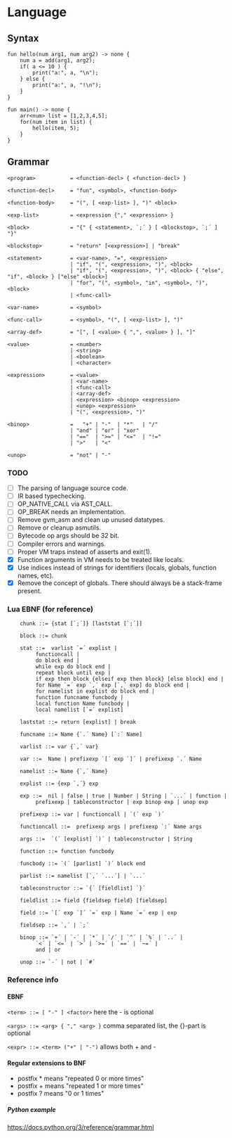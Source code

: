 # Language

## Syntax

```
fun hello(num arg1, num arg2) -> none {
    num a = add(arg1, arg2);
    if( a <= 10 ) {
        print("a:", a, "\n");
    } else {
        print("a:", a, "!\n");
    }
}

fun main() -> none {
    arr<num> list = [1,2,3,4,5];
    for(num item in list) {
        hello(item, 5);
    }
}
```

## Grammar

```
<program>           = <function-decl> { <function-decl> }

<function-decl>     = "fun", <symbol>, <function-body>

<function-body>     = "(", [ <exp-list> ], ")" <block>

<exp-list>          = <expression {"," <expression> }

<block>             = "{" { <statement>, `;´ } [ <blockstop>, `;´ ] "}"

<blockstop>         = "return" [<expression>] | "break"

<statement>         = <var-name>, "=", <expression>
                    | "if", "(", <expression>, ")", <block>
                    | "if", "(", <expression>, ")", <block> { "else", "if", <block> } ["else" <block>]
                    | "for", "(", <symbol>, "in", <symbol>, ")", <block>
                    | <func-call>

<var-name>			= <symbol>

<func-call>         = <symbol>, "(", [ <exp-list> ], ")"

<array-def>			= "[", [ <value> { ",", <value> } ], "]"

<value>				= <number>
					| <string>
					| <boolean>
					| <character>

<expression>        = <value>
                    | <var-name>
                    | <func-call>
					| <array-def>
                    | <expression> <binop> <expression>
                    | <unop> <expression>
                    | "(", <expression>, ")"

<binop>             =   "+" | "-"  | "*"   | "/" 
                    | "and" | "or" | "xor"
                    | "=="  | ">=" | "<="  | "!=" 
                    | ">"   | "<"

<unop>              = "not" | "-"

```

### TODO

* [ ] The parsing of language source code.
* [ ] IR based typechecking.
* [ ] OP_NATIVE_CALL via AST_CALL.
* [ ] OP_BREAK needs an implementation.
* [ ] Remove gvm_asm and clean up unused datatypes.
* [ ] Remove or cleanup asmutils.
* [ ] Bytecode op args should be 32 bit.
* [ ] Compiler errors and warnings.
* [ ] Proper VM traps instead of asserts and exit(1).
* [X] Function arguments in VM needs to be treated like locals.
* [X] Use indices instead of strings for identifiers (locals, globals, function names, etc).
* [X] Remove the concept of globals. There should always be a stack-frame present.

### Lua EBNF (for reference)

```
	chunk ::= {stat [`;´]} [laststat [`;´]]

	block ::= chunk

	stat ::=  varlist `=´ explist | 
		 functioncall | 
		 do block end | 
		 while exp do block end | 
		 repeat block until exp | 
		 if exp then block {elseif exp then block} [else block] end | 
		 for Name `=´ exp `,´ exp [`,´ exp] do block end | 
		 for namelist in explist do block end | 
		 function funcname funcbody | 
		 local function Name funcbody | 
		 local namelist [`=´ explist] 

	laststat ::= return [explist] | break

	funcname ::= Name {`.´ Name} [`:´ Name]

	varlist ::= var {`,´ var}

	var ::=  Name | prefixexp `[´ exp `]´ | prefixexp `.´ Name 

	namelist ::= Name {`,´ Name}

	explist ::= {exp `,´} exp

	exp ::=  nil | false | true | Number | String | `...´ | function | 
		 prefixexp | tableconstructor | exp binop exp | unop exp 

	prefixexp ::= var | functioncall | `(´ exp `)´

	functioncall ::=  prefixexp args | prefixexp `:´ Name args 

	args ::=  `(´ [explist] `)´ | tableconstructor | String 

	function ::= function funcbody

	funcbody ::= `(´ [parlist] `)´ block end

	parlist ::= namelist [`,´ `...´] | `...´

	tableconstructor ::= `{´ [fieldlist] `}´

	fieldlist ::= field {fieldsep field} [fieldsep]

	field ::= `[´ exp `]´ `=´ exp | Name `=´ exp | exp

	fieldsep ::= `,´ | `;´

	binop ::= `+´ | `-´ | `*´ | `/´ | `^´ | `%´ | `..´ | 
		 `<´ | `<=´ | `>´ | `>=´ | `==´ | `~=´ | 
		 and | or

	unop ::= `-´ | not | `#´
```
### Reference info

#### EBNF

```<term> ::= [ "-" ] <factor>```
here the - is optional

```<args> ::= <arg> { "," <arg> }```
comma separated list, the {}-part is optional

```<expr> ::= <term> ("+" | "-")``` <expr>
allows both + and -

#### Regular extensions to BNF

- postfix * means "repeated 0 or more times"
- postfix + means "repeated 1 or more times"
- postfix ? means "0 or 1 times"

##### Python example
https://docs.python.org/3/reference/grammar.html

